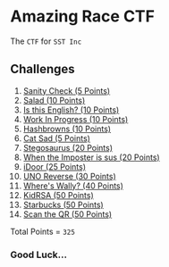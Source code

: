 # Amazing Race CTF

The `CTF` for `SST Inc`

## Challenges

1. <a href="ctf/challenge/Sanity%20Check/">Sanity Check (5 Points)</a> 
2. <a href="ctf/challenge/Salad/">Salad (10 Points)</a>
3. <a href="ctf/challenge/Is%20this%20English/">Is this English? (10 Points)</a>
4. <a href="ctf/challenge/Work%20In%20Progress/">Work In Progress (10 Points)</a>
5. <a href="ctf/challenge/Hashbrowns/">Hashbrowns (10 Points)</a>
6. <a href="ctf/challenge/Cat%20Sad/">Cat Sad (5 Points)</a>
7. <a href="ctf/challenge/Stegosaurus/">Stegosaurus (20 Points)</a>
8. <a href="ctf/challenge/When%20the%20Imposter%20is%20sus/">When the Imposter is sus (20 Points)</a>
9. <a href="ctf/challenge/iDoor/">iDoor (25 Points)</a>
10. <a href="ctf/challenge/UNO%20Reverse/">UNO Reverse (30 Points)</a>
11. <a href="ctf/challenge/Where's%20Wally/">Where's Wally? (40 Points)</a>
12. <a href="ctf/challenge/KidRSA/">KidRSA (50 Points)</a>
13. <a href="ctf/challenge/Starbucks/">Starbucks (50 Points)</a>
14. <a href="ctf/challenge/Scan%20the%20QR/">Scan the QR (50 Points)</a>

Total Points = `325`


### Good Luck...
